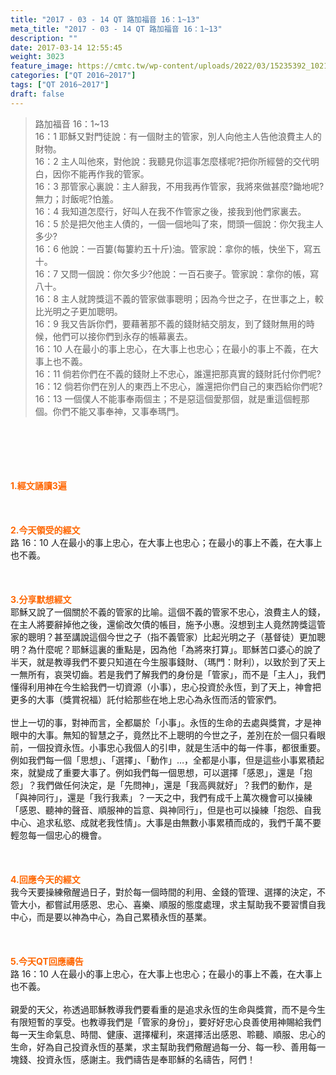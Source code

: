 ```yaml
---
title: "2017 - 03 - 14 QT 路加福音 16：1~13"
meta_title: "2017 - 03 - 14 QT 路加福音 16：1~13"
description: ""
date: 2017-03-14 12:55:45
weight: 3023
feature_image: https://cmtc.tw/wp-content/uploads/2022/03/15235392_10211799862337740_180693556567566654_o-1.webp
categories: ["QT 2016~2017"]
tags: ["QT 2016~2017"]
draft: false
---
```


<blockquote>路加福音 16：1~13<br />
16：1 耶穌又對門徒說：有一個財主的管家，別人向他主人告他浪費主人的財物。<br />
16：2 主人叫他來，對他說：我聽見你這事怎麼樣呢?把你所經營的交代明白，因你不能再作我的管家。<br />
16：3 那管家心裏說：主人辭我，不用我再作管家，我將來做甚麼?鋤地呢?無力；討飯呢?怕羞。<br />
16：4 我知道怎麼行，好叫人在我不作管家之後，接我到他們家裏去。<br />
16：5 於是把欠他主人債的，一個一個地叫了來，問頭一個說：你欠我主人多少?<br />
16：6 他說：一百簍(每簍約五十斤)油。管家說：拿你的帳，快坐下，寫五十。<br />
16：7 又問一個說：你欠多少?他說：一百石麥子。管家說：拿你的帳，寫八十。<br />
16：8 主人就誇獎這不義的管家做事聰明；因為今世之子，在世事之上，較比光明之子更加聰明。<br />
16：9 我又告訴你們，要藉著那不義的錢財結交朋友，到了錢財無用的時候，他們可以接你們到永存的帳幕裏去。<br />
16：10 人在最小的事上忠心，在大事上也忠心；在最小的事上不義，在大事上也不義。<br />
16：11 倘若你們在不義的錢財上不忠心，誰還把那真實的錢財託付你們呢?<br />
16：12 倘若你們在別人的東西上不忠心，誰還把你們自己的東西給你們呢?<br />
16：13 一個僕人不能事奉兩個主；不是惡這個愛那個，就是重這個輕那個。你們不能又事奉神，又事奉瑪門。</blockquote><br />
&nbsp;<br />
<br />
&nbsp;<br />
<br />
<span style="color: #ff6600;"><strong>1.</strong><strong>經文誦讀3遍</strong></span><br />
<br />
<span style="color: #ff6600;"><strong> </strong></span><br />
<br />
<span style="color: #ff6600;"><strong>2.</strong><strong>今天領受的經文<br />
</strong></span>路 16：10 人在最小的事上忠心，在大事上也忠心；在最小的事上不義，在大事上也不義。<br />
<br />
&nbsp;<br />
<br />
<span style="color: #ff6600;"><strong>3.</strong><strong>分享默想經文<br />
</strong></span>耶穌又說了一個關於不義的管家的比喻。這個不義的管家不忠心，浪費主人的錢，在主人將要辭掉他之後，還偷改欠債的帳目，施予小惠。沒想到主人竟然誇獎這管家的聰明？甚至講說這個今世之子（指不義管家）比起光明之子（基督徒）更加聰明？為什麼呢？耶穌這裏的重點是，因為他「為將來打算」。耶穌苦口婆心的說了半天，就是教導我們不要只知道在今生服事錢財、（瑪門：財利），以致於到了天上一無所有，哀哭切齒。若是我們了解我們的身份是「管家」，而不是「主人」，我們懂得利用神在今生給我們一切資源（小事），忠心投資於永恆，到了天上，神會把更多的大事（獎賞祝福）託付給那些在地上忠心為永恆而活的管家們。<br />
<br />
世上一切的事，對神而言，全都屬於「小事」。永恆的生命的去處與獎賞，才是神眼中的大事。無知的智慧之子，竟然比不上聰明的今世之子，差別在於一個只看眼前，一個投資永恆。小事忠心我個人的引申，就是生活中的每一件事，都很重要。例如我們每一個「思想」、「選擇」、「動作」…，全都是小事，但是這些小事累積起來，就變成了重要大事了。例如我們每一個思想，可以選擇「感恩」，還是「抱怨」？我們做任何決定，是「先問神」，還是「我高興就好」？我們的動作，是「與神同行」，還是「我行我素」？一天之中，我們有成千上萬次機會可以操練「感恩、聽神的聲音、順服神的旨意、與神同行」，但是也可以操練「抱怨、自我中心、追求私慾、成就老我性情」。大事是由無數小事累積而成的，我們千萬不要輕忽每一個忠心的機會。<br />
<br />
&nbsp;<br />
<br />
<span style="color: #ff6600;"><strong>4.</strong><strong>回應今天的經文<br />
</strong></span>我今天要操練儆醒過日子，對於每一個時間的利用、金錢的管理、選擇的決定，不管大小，都嘗試用感恩、忠心、喜樂、順服的態度處理，求主幫助我不要習慣自我中心，而是要以神為中心，為自己累積永恆的基業。<br />
<br />
&nbsp;<br />
<br />
<span style="color: #ff6600;"><strong>5.</strong></span><strong><span style="color: #ff6600;">今天QT回應禱告<br />
</span></strong>路 16：10 人在最小的事上忠心，在大事上也忠心；在最小的事上不義，在大事上也不義。<br />
<br />
親愛的天父，祢透過耶穌教導我們要看重的是追求永恆的生命與獎賞，而不是今生有限短暫的享受。也教導我們是「管家的身份」，要好好忠心良善使用神賜給我們每一天生命氣息、時間、健康、選擇權利，來選擇活出感恩、聆聽、順服、忠心的生命，好為自己投資永恆的基業，求主幫助我們儆醒過每一分、每一秒、善用每一塊錢、投資永恆，感謝主。我們禱告是奉耶穌的名禱告，阿們！<br />
<br />
&nbsp;<br />
<br />
&nbsp;<br />
<br />
<strong><span style="color: #ff6600;"> </span></strong>
        